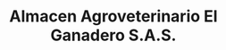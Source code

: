 ---
title: "Almacen Agroveterinario El Ganadero S.A.S."
url: /el-cruce/almacen-agroveterinario-el-ganadero-s-a-s/
shop: agraria
---